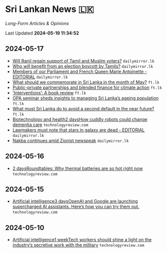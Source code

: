 # Sri Lankan News :sri_lanka:

*Long-Form Articles & Opinions*

Last Updated **2024-05-19 11:34:52**

## 2024-05-17

* [Will Ranil regain support of Tamil and Muslim voters?](data/articles/will-ranil-regain-suppor.dac34841/README.md) `dailymirror.lk`
* [Who will benefit from an election boycott by Tamils?](data/articles/who-will-benefit-from-an.73c59396/README.md) `dailymirror.lk`
* [Members of our Parliament and French Queen Marie Antoinette -EDITORIAL](data/articles/members-of-our-parliamen.dbe99058/README.md) `dailymirror.lk`
* [What should we commemorate in Sri Lanka in the month of May?](data/articles/what-should-we-commemora.97229396/README.md) `ft.lk`
* [Public-private partnerships and blended finance for climate action](data/articles/public-private-partnersh.68803a1e/README.md) `ft.lk`
* [‘Interventions’: A book review](data/articles/interventions-a-book-re.7d9f92af/README.md) `ft.lk`
* [OPA seminar sheds insights to managing Sri Lanka’s ageing population](data/articles/opa-seminar-sheds-insigh.083b68e9/README.md) `ft.lk`
* [What must Sri Lanka do to avoid a second default in the near future?](data/articles/what-must-sri-lanka-do-t.0e8c0875/README.md) `ft.lk`
* [Biotechnology and health2 daysHow cuddly robots could change dementia care](data/articles/biotechnology-and-health.3a0ca68c/README.md) `technologyreview.com`
* [Lawmakers must note that stars in galaxy are dead - EDITORIAL](data/articles/lawmakers-must-note-that.23bcb9c9/README.md) `dailymirror.lk`
* [Nakba continues amid Zionist newspeak](data/articles/nakba-continues-amid-zio.6a528dfb/README.md) `dailymirror.lk`

## 2024-05-16

* [2 daysRoundtables: Why thermal batteries are so hot right now](data/articles/2-daysroundtables-why-th.6c00b172/README.md) `technologyreview.com`

## 2024-05-15

* [Artificial intelligence3 daysOpenAI and Google are launching supercharged AI assistants. Here’s how you can try them out.](data/articles/artificial-intelligence3.d3a3046a/README.md) `technologyreview.com`

## 2024-05-10

* [Artificial intelligence1 weekTech workers should shine a light on the industry’s secretive work with the military](data/articles/artificial-intelligence1.d5283edf/README.md) `technologyreview.com`